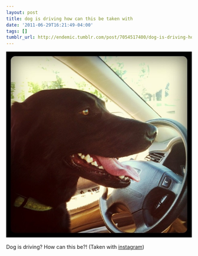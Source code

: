 ```yaml
---
layout: post
title: dog is driving how can this be taken with
date: '2011-06-29T16:21:49-04:00'
tags: []
tumblr_url: http://endemic.tumblr.com/post/7054517400/dog-is-driving-how-can-this-be-taken-with
---
```

 ![](/tumblr_files/tumblr_lnkj8d5wq01qz9neko1_1280.jpg)  

Dog is driving? How can this be?! (Taken with [instagram](http://instagr.am))

